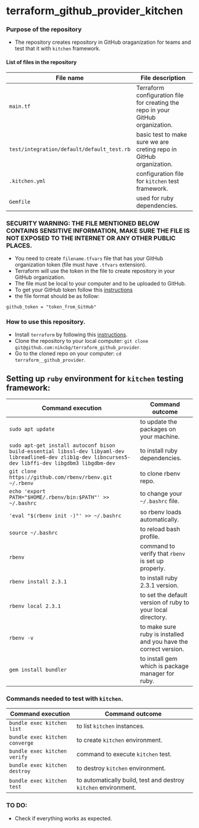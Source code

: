 # terraform_github_provider_kitchen

### Purpose of the repository 
- The repository creates repository in GitHub oraganization for teams and test that it with `kitchen` framework.

#### List of files in the repository

File name                            | File description 
------------------------------------ | --------------------------------------------------------------
`main.tf` | Terraform configuration file for creating the repo in your GitHub organization.
`test/integration/default/default_test.rb` | basic test to make sure we are creting repo in GitHub organization.
`.kitchen.yml` | configuration file for `kitchen` test framework.
`Gemfile` | used for ruby dependencies.

### SECURITY WARNING: THE FILE MENTIONED BELOW CONTAINS SENSITIVE INFORMATION, MAKE SURE THE FILE IS NOT EXPOSED TO THE INTERNET OR ANY OTHER PUBLIC PLACES.
- You need to create `filename.tfvars` file that has your GitHub organization token (file must have `.tfvars` extension). 
- Terraform will use the token in the file to create repository in your GitHub organization.
- The file must be local to your computer and to be uploaded to GitHub.
- To get your GitHub token follow this [instructions](https://help.github.com/articles/creating-a-personal-access-token-for-the-command-line/)
- the file format should be as follow:

```
github_token = "token_from_GitHub"

```

### How to use this repository. 
- Install `terraform` by following this [instructions](https://www.terraform.io/intro/getting-started/install.html).
- Clone the repository to your local computer: `git clone git@github.com:nikcbg/terraform_github_provider`.
- Go to the cloned repo on your computer: `cd terraform__github_provider`.

## Setting up `ruby` environment for `kitchen` testing framework:

Command execution |	Command outcome
------------------|--------------------------
`sudo apt update` | to update the packages on your machine.
`sudo apt-get install autoconf bison build-essential libssl-dev libyaml-dev libreadline6-dev zlib1g-dev libncurses5-dev libffi-dev libgdbm3 libgdbm-dev` | to install ruby dependencies.
`git clone https://github.com/rbenv/rbenv.git ~/.rbenv` | to clone rbenv repo.
`echo 'export PATH="$HOME/.rbenv/bin:$PATH"' >> ~/.bashrc` | to change your `~/.bashrc` file.
`'eval "$(rbenv init -)"' >> ~/.bashrc` | so rbenv loads automatically.
`source ~/.bashrc` | to reload bash profile.
`rbenv` | command to verify that `rbenv` is set up properly.
`rbenv install 2.3.1`	| to install ruby 2.3.1 version.
`rbenv local 2.3.1`	| to set the default version of ruby to your local directory.
`rbenv -v`	| to make sure ruby is installed and you have the correct version.
`gem install bundler`	| to install gem which is package manager for ruby.


### Commands needed to test with `kitchen`.

Command execution |	Command outcome
------------------|--------------------------
`bundle exec kitchen list` | to list `kitchen` instances.
`bundle exec kitchen converge` | to create `kitchen` environment.
`bundle exec kitchen verify` | command to execute `kitchen` test.
`bundle exec kitchen destroy` | to destroy `kitchen` environment.
`bundle exec kitchen test` | to automatically build, test and destroy `kitchen` environment.


### TO DO: 
- Check if everything works as expected. 
